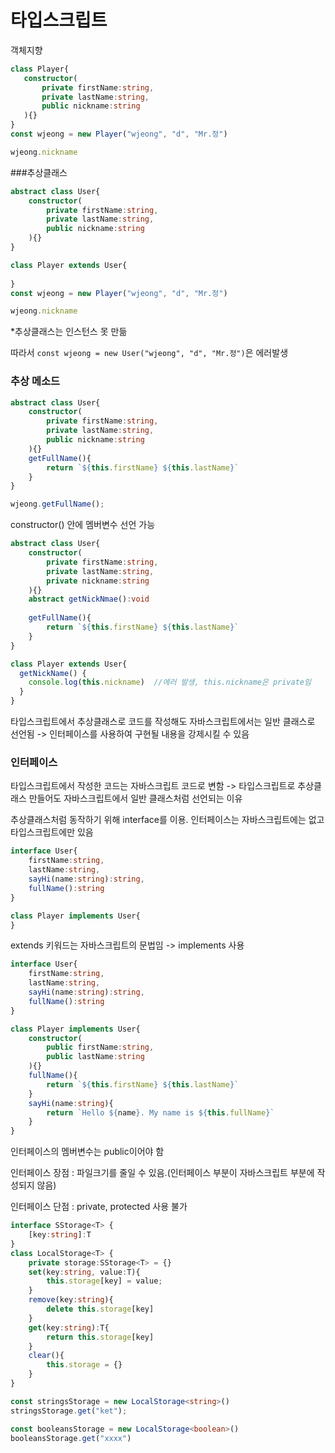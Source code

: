 # 타입스크립트

객체지향

 ```typescript
class Player{
    constructor(
        private firstName:string,
        private lastName:string,
        public nickname:string
    ){}
}
const wjeong = new Player("wjeong", "d", "Mr.정")

wjeong.nickname
 ```

###추상클래스

```typescript
abstract class User{
    constructor(
        private firstName:string,
        private lastName:string,
        public nickname:string
    ){}
}

class Player extends User{
    
}
const wjeong = new Player("wjeong", "d", "Mr.정")

wjeong.nickname
```

*추상클래스는 인스턴스 못 만듦

따라서 ```const wjeong = new User("wjeong", "d", "Mr.정")```은 에러발생



### 추상 메소드

```typescript
abstract class User{
    constructor(
        private firstName:string,
        private lastName:string,
        public nickname:string
    ){}
    getFullName(){
        return `${this.firstName} ${this.lastName}`
    }
}

wjeong.getFullName();
```

constructor() 안에 멤버변수 선언 가능

```typescript
abstract class User{
    constructor(
        private firstName:string,
        private lastName:string,
        private nickname:string
    ){}
  	abstract getNickNmae():void
  
    getFullName(){
        return `${this.firstName} ${this.lastName}`
    }
}

class Player extends User{
  getNickName() {
    console.log(this.nickname)	//에러 발생, this.nickname은 private임
  }
}
```

타입스크립트에서 추상클래스로 코드를 작성해도 자바스크립트에서는 일반 클래스로 선언됨 -> 인터페이스를 사용하여 구현될 내용을 강제시킬 수 있음



### 인터페이스

타입스크립트에서 작성한 코드는 자바스크립트 코드로 변함 -> 타입스크립트로 추상클래스 만들어도 자바스크립트에서 일반 클래스처럼 선언되는 이유

추상클래스처럼 동작하기 위해 interface를 이용.  인터페이스는 자바스크립트에는 없고 타입스크립트에만 있음

```typescript
interface User{
    firstName:string,
    lastName:string,
    sayHi(name:string):string,
    fullName():string
}

class Player implements User{
}
```

extends 키워드는 자바스크립트의 문법임 -> implements 사용

```typescript
interface User{
    firstName:string,
    lastName:string,
    sayHi(name:string):string,
    fullName():string
}

class Player implements User{
    constructor(    
        public firstName:string,
        public lastName:string
    ){}
    fullName(){
        return `${this.firstName} ${this.lastName}`
    }
    sayHi(name:string){
        return `Hello ${name}. My name is ${this.fullName}`
    }
}
```

인터페이스의 멤버변수는 public이어야 함



인터페이스 장점 : 파일크기를 줄일 수 있음.(인터페이스 부분이 자바스크립트 부분에 작성되지 않음)

인터페이스 단점 : private, protected 사용 불가



```typescript
interface SStorage<T> {
    [key:string]:T
}
class LocalStorage<T> {
    private storage:SStorage<T> = {}
    set(key:string, value:T){
        this.storage[key] = value;
    }
    remove(key:string){
        delete this.storage[key]
    }
    get(key:string):T{
        return this.storage[key]
    }
    clear(){
        this.storage = {}
    }
}

const stringsStorage = new LocalStorage<string>()
stringsStorage.get("ket");

const booleansStorage = new LocalStorage<boolean>()
booleansStorage.get("xxxx")
```

